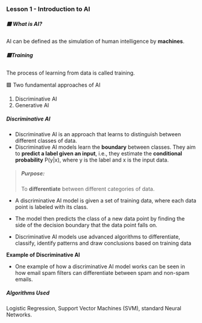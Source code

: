 ### Lesson 1 - Introduction to AI

##### 🟥 What is AI?

  AI can be defined as the simulation of human intelligence by **machines**. 

##### 🟨Training

 The process of learning from data is called training.

🟩 Two fundamental approaches of AI

1. Discriminative AI
2. Generative AI

#####   Discriminative AI

- Discriminative AI is an approach that learns to distinguish between different classes of data.
- Discriminative AI models learn the **boundary** between classes. They aim to **predict a label given an input**, i.e., they estimate the **conditional probability** P(y|x), where y is the label and x is the input data.

> ##### **Purpose:**
>
> To **differentiate** between different categories of data.

- A discriminative AI model is given a set of training data, where each data point is labeled with its class. 

- The model then predicts the class of a new data point by finding the side of the decision boundary that the data point falls on.

- Discriminative AI models use advanced algorithms to differentiate, classify, identify patterns and draw conclusions based on training data

**Example of Discriminative AI**

- One example of how a discriminative AI model works can be seen in how email spam filters can differentiate between spam and non-spam emails.

##### Algorithms Used

Logistic Regression, Support Vector Machines (SVM), standard Neural Networks.

